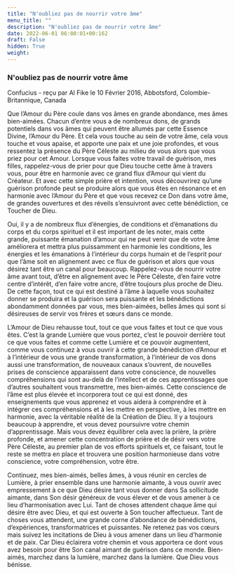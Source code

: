 ```yaml
---
title: "N'oubliez pas de nourrir votre âme"
menu_title: ""
description: "N'oubliez pas de nourrir votre âme"
date: 2022-06-01 06:00:01+00:162
draft: False
hidden: True
weight:
---
```

### N'oubliez pas de nourrir votre âme

Confucius - reçu par Al Fike le 10 Février 2016, Abbotsford, Colombie-Britannique, Canada

Que l’Amour du Père coule dans vos âmes en grande abondance, mes âmes bien-aimées. Chacun d’entre vous a de nombreux dons, de grands potentiels dans vos âmes qui peuvent être allumés par cette Essence Divine, l’Amour du Père. Et cela vous touche au sein de votre âme, cela vous touche et vous apaise, et apporte une paix et une joie profondes, et vous ressentez la présence du Père Céleste au milieu de vous alors que vous priez pour cet Amour. Lorsque vous faites votre travail de guérison, mes filles, rappelez-vous de prier pour que Dieu touche cette âme à travers vous, pour être en harmonie avec ce grand flux d’Amour qui vient du Créateur. Et avec cette simple prière et intention, vous découvrirez qu’une guérison profonde peut se produire alors que vous êtes en résonance et en harmonie avec l’Amour du Père et que vous recevez ce Don dans votre âme, de grandes ouvertures et des réveils s’ensuivront avec cette bénédiction, ce Toucher de Dieu.

Oui, il y a de nombreux flux d’énergies, de conditions et d’émanations du corps et du corps spirituel et il est important de les noter, mais cette grande, puissante émanation d’amour qui ne peut venir que de votre âme améliorera et mettra plus puissamment en harmonie les conditions, les énergies et les émanations à l’intérieur du corps humain et de l’esprit pour que l’âme soit en alignement avec ce flux de guérison et alors que vous désirez tant être un canal pour beaucoup. Rappelez-vous de nourrir votre âme avant tout, d’être en alignement avec le Père Céleste, d’en faire votre centre d’intérêt, d’en faire votre ancre, d’être toujours plus proche de Dieu. De cette façon, tout ce qui est destiné à l’âme à laquelle vous souhaitez donner se produira et la guérison sera puissante et les bénédictions abondamment données par vous, mes bien-aimées, belles âmes qui sont si désireuses de servir vos frères et sœurs dans ce monde.

L’Amour de Dieu rehausse tout, tout ce que vous faites et tout ce que vous êtes. C’est la grande Lumière que vous portez, c’est le pouvoir derrière tout ce que vous faites et comme cette Lumière et ce pouvoir augmentent, comme vous continuez à vous ouvrir à cette grande bénédiction d’Amour et à l’intérieur de vous une grande transformation, à l’intérieur de vos dons aussi une transformation, de nouveaux canaux s’ouvrent, de nouvelles prises de conscience apparaissent dans votre conscience, de nouvelles compréhensions qui sont au-delà de l’intellect et de ces apprentissages que d’autres souhaitent vous transmettre, mes bien-aimés. Cette conscience de l’âme est plus élevée et incorporera tout ce qui est donné, des enseignements que vous apprenez et vous aidera à comprendre et à intégrer ces compréhensions et à les mettre en perspective, à les mettre en harmonie, avec la véritable réalité de la Création de Dieu. Il y a toujours beaucoup à apprendre, et vous devez poursuivre votre chemin d’apprentissage. Mais vous devez équilibrer cela avec la prière, la prière profonde, et amener cette concentration de prière et de désir vers votre Père Céleste, au premier plan de vos efforts spirituels et, ce faisant, tout le reste se mettra en place et trouvera une position harmonieuse dans votre conscience, votre compréhension, votre être.

Continuez, mes bien-aimés, belles âmes, à vous réunir en cercles de Lumière, à prier ensemble dans une harmonie aimante, à vous ouvrir avec empressement à ce que Dieu désire tant vous donner dans Sa sollicitude aimante, dans Son désir généreux de vous élever et de vous amener à ce lieu d’harmonisation avec Lui. Tant de choses attendent chaque âme qui désire être avec Dieu, et qui est ouverte à Son toucher affectueux. Tant de choses vous attendent, une grande corne d’abondance de bénédictions, d’expériences, transformatrices et puissantes. Ne retenez pas vos cœurs mais suivez les incitations de Dieu à vous amener dans un lieu d’harmonie et de paix. Car Dieu éclairera votre chemin et vous apportera ce dont vous avez besoin pour être Son canal aimant de guérison dans ce monde. Bien-aimés, marchez dans la lumière, marchez dans la lumière. Que Dieu vous bénisse.
